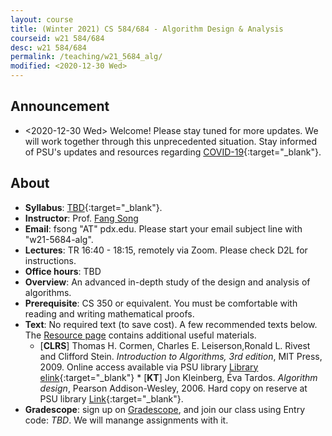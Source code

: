 ```yaml
---
layout: course
title: (Winter 2021) CS 584/684 - Algorithm Design & Analysis
courseid: w21 584/684
desc: w21 584/684
permalink: /teaching/w21_5684_alg/
modified: <2020-12-30 Wed>
---
```


## Announcement
*  <2020-12-30 Wed> Welcome! Please stay tuned for more updates. We
   will work together through this unprecedented situation. Stay
   informed of PSU's updates and resources regarding
   [COVID-19](https://www.pdx.edu/coronavirus-response){:target="_blank"}.

## About
*  **Syllabus**:
   [TBD]({{base}}/teaching/w21_5684_alg/w21_alg_syllabus.pdf){:target="_blank"}. 
*  **Instructor**: Prof. [Fang Song]({{base}}/) 
*  **Email**: fsong "AT" pdx.edu. Please start your email subject line
   with "w21-5684-alg". 
*  **Lectures**: TR 16:40 - 18:15, remotely via Zoom. Please check D2L for
   instructions.
*  **Office hours**: TBD
*  **Overview**: An advanced in-depth study of the design and analysis
   of algorithms. 
*  **Prerequisite**: CS 350 or equivalent. You must be comfortable
   with reading and writing mathematical proofs. 
*  **Text**: No required text (to save cost). A few recommended texts
   below. The [Resource
   page]({{base}}/teaching/w21_5684_alg/resource/) contains additional
   useful materials.
    *  [**CLRS**] Thomas H. Cormen, Charles E. Leiserson,Ronald
L. Rivest and Clifford Stein. _Introduction to Algorithms, 3rd
edition_, MIT Press, 2009. Online access available via PSU library [Library elink](https://search.library.pdx.edu/permalink/f/eqsjiv/TN_cdi_askewsholts_vlebooks_9780262270830){:target="_blank"}
			*  [**KT**] Jon Kleinberg, Éva Tardos. _Algorithm design_, Pearson Addison-Wesley, 2006. Hard copy on reserve at PSU library [Link](https://search.library.pdx.edu/permalink/f/p82vj0/CP71119639130001451){:target="_blank"}. 
*  **Gradescope**: sign up on
   [Gradescope](https://www.gradescope.com/), and join our class using
   Entry code: _TBD_. We will manange assignments with it.

